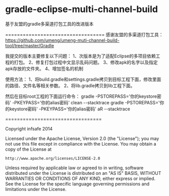 gradle-eclipse-multi-channel-build
==================================

基于友盟的gradle多渠道打包工具的改进版本

==================================
感谢友盟的多渠道打包工具：
https://github.com/umeng/umeng-muti-channel-build-tool/tree/master/Gradle

我提交的版本主要修复以下问题：
1、次版本是为了适配Eclipse的多项目依赖工程的打包。
2、修复打包过程中文显示乱码问题。
3、修改apk的名字以及指定apk存放的文件夹。
4、增加签名的机制

使用方法：
1、将build.gradle和settings.gradle拷贝到目标工程下面，修改里面的路径、文件名等相关参数。
2、将lib.gradle拷贝到lib工程下面。

然后在目标root工程的下面运行命令：
gradle -PSTOREPASS='你的keystore密码' -PKEYPASS='你的alias密码' clean --stacktrace
gradle -PSTOREPASS='你的keystore密码' -PKEYPASS='你的alias密码' aR --stacktrace




=================================

Copyright infsafe 2014

Licensed under the Apache License, Version 2.0 (the "License");
you may not use this file except in compliance with the License.
You may obtain a copy of the License at

    http://www.apache.org/licenses/LICENSE-2.0

Unless required by applicable law or agreed to in writing, software
distributed under the License is distributed on an "AS IS" BASIS,
WITHOUT WARRANTIES OR CONDITIONS OF ANY KIND, either express or implied.
See the License for the specific language governing permissions and
limitations under the License.
